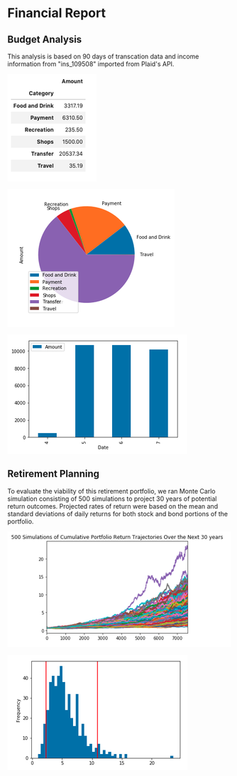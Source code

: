 # Financial Report

## Budget Analysis

This analysis is based on 90 days of transcation data and income information 
from "ins_109508" imported from Plaid's API.

![Spending Breakdown](Instructions/My_Images/Spending_Breakdown.png)

![Pie Chart](Instructions/My_Images/Pie_Chart.png)

![Monthly Spending](Instructions/My_Images/Monthly_Spending.png)

## Retirement Planning

To evaluate the viability of this retirement portfolio, we ran Monte Carlo 
simulation consisting of 500 simulations to project 30 years of potential 
return outcomes.  Projected rates of return were based on the mean and standard
deviations of daily returns for both stock and bond portions of the portfolio.

![Monte Carlo](Instructions/My_Images/Monte_Carlo.png)

![Confidence Interval](Instructions/My_Images/Confidence_Interval.png)